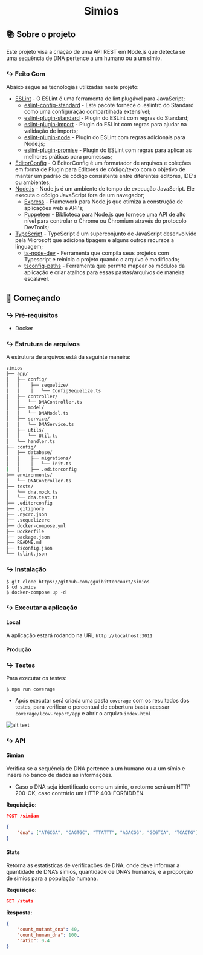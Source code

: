 <h1 align="center">
  Simios
</h1>

## :books: Sobre o projeto

Este projeto visa a criação de uma API REST em Node.js que detecta se uma sequência de DNA pertence a um humano ou a um símio.

### :arrow_right_hook: Feito Com

Abaixo segue as tecnologias utilizadas neste projeto:

- [ESLint](https://eslint.org/) - O ESLint é uma ferramenta de lint plugável para JavaScript;
  - [eslint-config-standard](https://github.com/standard/eslint-config-standard) - Este pacote fornece o .eslintrc do Standard como uma configuração compartilhada extensível;
  - [eslint-plugin-standard](https://github.com/standard/eslint-plugin-standard) - Plugin do ESLint com regras do Standard;
  - [eslint-plugin-import](https://github.com/benmosher/eslint-plugin-import) - Plugin do ESLint com regras para ajudar na validação de imports;
  - [eslint-plugin-node](https://github.com/mysticatea/eslint-plugin-node) - Plugin do ESLint com regras adicionais para Node.js;
  - [eslint-plugin-promise](https://github.com/xjamundx/eslint-plugin-promise) - Plugin do ESLint com regras para aplicar as melhores práticas para promessas;
- [EditorConfig](https://editorconfig.org/) - O EditorConfig é um formatador de arquivos e coleções em forma de Plugin para Editores de código/texto com o objetivo de manter um padrão de código consistente entre diferentes editores, IDE's ou ambientes;
- [Node.js](https://github.com/nodejs/node) - Node.js é um ambiente de tempo de execução JavaScript. Ele executa o código JavaScript fora de um navegador;
    - [Express](https://github.com/expressjs/express) - Framework para Node.js que otimiza a construção de aplicações web e API's;
    - [Puppeteer](https://github.com/puppeteer/puppeteer) - Biblioteca para Node.js que fornece uma API de alto nível para controlar o Chrome ou Chromium através do protocolo DevTools;
- [TypeScript](https://github.com/microsoft/TypeScript) - TypeScript é um superconjunto de JavaScript desenvolvido pela Microsoft que adiciona tipagem e alguns outros recursos a linguagem;
    - [ts-node-dev](https://github.com/whitecolor/ts-node-dev) - Ferramenta que compila seus projetos com Typescript e reinicia o projeto quando o arquivo é modificado;
    - [tsconfig-paths](https://github.com/dividab/tsconfig-paths) - Ferramenta que permite mapear os módulos da aplicação e criar atalhos para essas pastas/arquivos de maneira escalável.

## :rocket: Começando

### :arrow_right_hook: Pré-requisitos

- Docker

### :arrow_right_hook: Estrutura de arquivos

A estrutura de arquivos está da seguinte maneira:

```bash
simios
├── app/
│   ├── config/
│   │    ├── sequelize/
│   │    │   └── ConfigSequelize.ts
│   ├── controller/
│   │   └── DNAController.ts
│   ├── model/
│   │   └── DNAModel.ts
│   ├── service/
│   │   └── DNAService.ts
│   ├── utils/
│   │   └── Util.ts
│   └── handler.ts
├── config/
│   ├── database/
│   │    ├── migrations/
│   │    │   └── init.ts
|   │    ├── .editorconfig
├── environments/
│   └── DNAController.ts
├── tests/
│   └── dna.mock.ts
│   └── dna.test.ts
├── .editorconfig
├── .gitignore
├── .nycrc.json
├── .sequelizerc
├── docker-compose.yml
├── Dockerfile
├── package.json
├── README.md
├── tsconfig.json
└── tslint.json
```

### :arrow_right_hook: Instalação

    $ git clone https://github.com/gguibittencourt/simios
    $ cd simios
    $ docker-compose up -d

### :arrow_right_hook: Executar a aplicação

#### Local

A aplicação estará rodando na URL `http://localhost:3011`


#### Produção

### :arrow_right_hook: Testes

Para executar os testes:

    $ npm run coverage
    
- Após executar será criada uma pasta `coverage` com os resultados dos testes, para verificar o percentual de cobertura basta acessar `coverage/lcov-report/app` e abrir o arquivo `index.html`
 
 ![alt text](https://github.com/gguibittencourt/simios/blob/master/assets/coverage.png?raw=true)
 
### :arrow_right_hook: API

#### Simian
Verifica se a sequência de DNA pertence a um humano ou a um símio e insere no banco de dados as informações.

- Caso o DNA seja identificado como um símio, o retorno será um HTTP 200-OK, caso contrário um HTTP 403-FORBIDDEN.

**Requisição:**
```json
POST /simian

{
	"dna": ["ATGCGA", "CAGTGC", "TTATTT", "AGACGG", "GCGTCA", "TCACTG"]
}
```

#### Stats
Retorna as estatísticas de verificações de DNA, onde deve informar a quantidade de DNA’s símios, quantidade de DNA’s humanos, e a proporção de símios para a população humana.

**Requisição:**
```json
GET /stats
```
**Resposta:**
```json
{
	"count_mutant_dna": 40, 
   	"count_human_dna": 100,
	"ratio": 0.4
}
```
